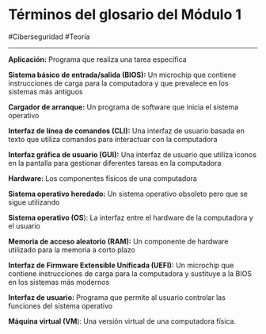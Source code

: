 # Términos del glosario del Módulo 1
#Ciberseguridad #Teoría 

---
**Aplicación:** Programa que realiza una tarea específica

**Sistema básico de entrada/salida (BIOS):** Un microchip que contiene instrucciones de carga para la computadora y que prevalece en los sistemas más antiguos

**Cargador de arranque:** Un programa de software que inicia el sistema operativo

**Interfaz de línea de comandos (CLI):** Una interfaz de usuario basada en texto que utiliza comandos para interactuar con la computadora

**Interfaz gráfica de usuario (GUI):** Una interfaz de usuario que utiliza iconos en la pantalla para gestionar diferentes tareas en la computadora

**Hardware:** Los componentes físicos de una computadora

**Sistema operativo heredado:** Un sistema operativo obsoleto pero que se sigue utilizando

**Sistema operativo (OS**): La interfaz entre el hardware de la computadora y el usuario

**Memoria de acceso aleatorio (RAM):** Un componente de hardware utilizado para la memoria a corto plazo

**Interfaz de Firmware Extensible Unificada (UEFI):** Un microchip que contiene instrucciones de carga para la computadora y sustituye a la BIOS en los sistemas más modernos

**Interfaz de usuario:** Programa que permite al usuario controlar las funciones del sistema operativo

**Máquina virtual (VM**): Una versión virtual de una computadora física.